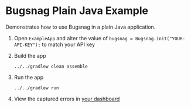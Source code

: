 # Bugsnag Plain Java Example

Demonstrates how to use Bugsnag in a plain Java application.

1. Open `ExampleApp` and alter the value of `bugsnag = Bugsnag.init("YOUR-API-KEY");` to match your API key

2. Build the app

    ```shell
    ../../gradlew clean assemble
    ```

3. Run the app

    ```shell
    ../../gradlew run
    ```

4. View the captured errors in [your dashboard](https://app.bugsnag.com)

